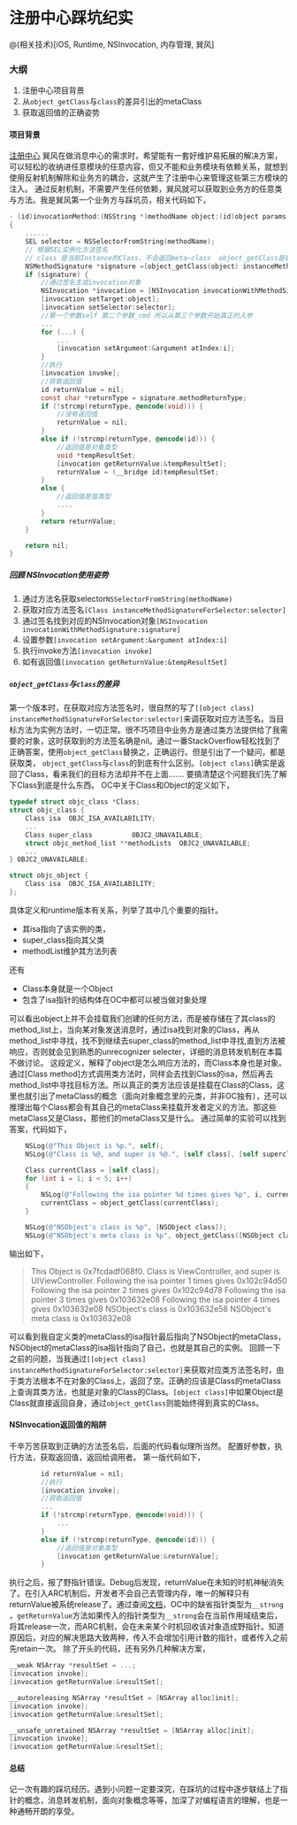 # 注册中心踩坑纪实
@(相关技术)[iOS, Runtime, NSInvocation, 内存管理, 巽风]

### 大纲
1. 注册中心项目背景
2. 从`object_getClass`与`class`的差异引出的metaClass
3. 获取返回值的正确姿势

#### 项目背景
[注册中心]()
巽风在做消息中心的需求时，希望能有一套好维护易拓展的解决方案，可以轻松的收纳进任意模块的任意内容，但又不能和业务模块有依赖关系，就想到使用反射机制解除和业务方的耦合，这就产生了注册中心来管理这些第三方模块的注入。
通过反射机制，不需要产生任何依赖，巽风就可以获取到业务方的任意类与方法。我是巽风第一个业务方与踩坑员，相关代码如下，

```objectivec
- (id)invocationMethod:(NSString *)methodName object:(id)object params:(NSArray *)params
{
    ......
    SEL selector = NSSelectorFromString(methodName);
    // 根据SEL实例化方法签名
    // class 是当前Instance的Class，不会返回meta—class  object_getClass是取这个Class Instance的Class
    NSMethodSignature *signature =[object_getClass(object) instanceMethodSignatureForSelector:selector];
    if (signature) {
        //通过签名生成invocation对象
        NSInvocation *invocation = [NSInvocation invocationWithMethodSignature:signature];
        [invocation setTarget:object];
        [invocation setSelector:selector];
        //第一个参数self 第二个参数_cmd 所以从第三个参数开始真正的入参
        ...
        for (...) {
			...
            [invocation setArgument:&argument atIndex:i];
        }
        //执行
        [invocation invoke];
        //获取返回值
        id returnValue = nil;
        const char *returnType = signature.methodReturnType;
        if (!strcmp(returnType, @encode(void))) {
            //没有返回值
            returnValue = nil;
        }
        else if (!strcmp(returnType, @encode(id))) {
            //返回值是对象类型
            void *tempResultSet;
            [invocation getReturnValue:&tempResultSet];
            returnValue = (__bridge id)tempResultSet;
        }
        else {
            //返回值是值类型
            ....
        }
        return returnValue;
    }

    return nil;
}
```

##### 回顾 NSInvocation使用姿势
1. 通过方法名获取selector`NSSelectorFromString(methodName)`
2. 获取对应方法签名`[Class instanceMethodSignatureForSelector:selector]`
3. 通过签名找到对应的NSInvocation对象`[NSInvocation invocationWithMethodSignature:signature]`
4. 设置参数`[invocation setArgument:&argument atIndex:i]`
5. 执行invoke方法`[invocation invoke]`
6. 如有返回值`[invocation getReturnValue:&tempResultSet]`

##### `object_getClass`与`class`的差异
第一个版本时，在获取对应方法签名时，很自然的写了`[[object class] instanceMethodSignatureForSelector:selector]`来调获取对应方法签名。当目标方法为实例方法时，一切正常。很不巧项目中业务方是通过类方法提供给了我需要的对象，这时获取到的方法签名确是nil。通过一番StackOverflow轻松找到了正确答案，使用`object_getClass`替换之，正确运行。但是引出了一个疑问，都是获取类， `object_getClass`与`class`的到底有什么区别。`[object class]`确实是返回了Class，看来我们的目标方法却并不在上面.......
要搞清楚这个问题我们先了解下Class到底是什么东西。 OC中关于Class和Object的定义如下，

```objectivec
typedef struct objc_class *Class;
struct objc_class {
    Class isa  OBJC_ISA_AVAILABILITY;
	...
    Class super_class          OBJC2_UNAVAILABLE;
    struct objc_method_list **methodLists  OBJC2_UNAVAILABLE;
	...
} OBJC2_UNAVAILABLE;

struct objc_object {
    Class isa  OBJC_ISA_AVAILABILITY;
};
```
具体定义和runtime版本有关系，列举了其中几个重要的指针。
- 其isa指向了该实例的类，
- super_class指向其父类
- methodList维护其方法列表

还有
- Class本身就是一个Object
- 包含了isa指针的结构体在OC中都可以被当做对象处理

可以看出object上并不会挂载我们创建的任何方法，而是被存储在了其class的method_list上，当向某对象发送消息时，通过isa找到对象的Class，再从method_list中寻找，找不到继续去super_class的method_list中寻找,直到方法被响应，否则就会见到熟悉的unrecognizer selecter，详细的消息转发机制在本篇不做讨论。
这段定义，解释了object是怎么响应方法的，而Class本身也是对象。通过[Class method]方式调用类方法时，同样会去找到Class的isa，然后再去method_list中寻找目标方法。所以真正的类方法应该是挂载在Class的Class，这里也就引出了metaClass的概念（面向对象概念里的元类，并非OC独有），还可以推理出每个Class都会有其自己的metaClass来挂载开发者定义的方法。那这些metaClass又是Class，那他们的metaClass又是什么。
通过简单的实验可以找到答案，代码如下，

```objectivec
    NSLog(@"This Object is %p.", self);
    NSLog(@"Class is %@, and super is %@.", [self class], [self superclass]);

    Class currentClass = [self class];
    for (int i = 1; i < 5; i++)
    {
        NSLog(@"Following the isa pointer %d times gives %p", i, currentClass);
        currentClass = object_getClass(currentClass);
    }

    NSLog(@"NSObject's class is %p", [NSObject class]);
    NSLog(@"NSObject's meta class is %p", object_getClass([NSObject class]));
```
输出如下，
>This Object is 0x7fcdadf068f0.
Class is ViewController, and super is UIViewController.
Following the isa pointer 1 times gives 0x102c94d50
Following the isa pointer 2 times gives 0x102c94d78
Following the isa pointer 3 times gives 0x103632e08
Following the isa pointer 4 times gives 0x103632e08
NSObject's class is 0x103632e58
NSObject's meta class is 0x103632e08

可以看到我自定义类的metaClass的isa指针最后指向了NSObject的metaClass，NSObject的metaClass的isa指针指向了自己，也就是其自己的实例。
回顾一下之前的问题，当我通过`[[object class] instanceMethodSignatureForSelector:selector]`来获取对应类方法签名时，由于类方法根本不在对象的Class上，返回了空。正确的应该是Class的metaClass上查询其类方法，也就是对象的Class的Class。`[object class]`中如果Object是Class就直接返回自身，通过`object_getClass`则能始终得到真实的Class。


#### NSInvocation返回值的陷阱
千辛万苦获取到正确的方法签名后，后面的代码看似理所当然。 配置好参数，执行方法，获取返回值，返回给调用者。
第一版代码如下，

```objectivec
		id returnValue = nil;
        //执行
        [invocation invoke];
        //获取返回值
        ...
        if (!strcmp(returnType, @encode(void))) {
            ...
        }
        else if (!strcmp(returnType, @encode(id))) {
            //返回值是对象类型
            [invocation getReturnValue:&returnValue];
        }
```
执行之后，报了野指针错误。Debug后发现，returnValue在未知的时机神秘消失了。在引入ARC机制后，开发者不会自己去管理内存，唯一的解释只有returnValue被系统release了。通过查阅[文档](http://stackoverflow.com/questions/22018272/nsinvocation-returns-value-but-makes-app-crash-with-exc-bad-access)，OC中的缺省指针类型为`__strong` ，`getReturnValue`方法如果传入的指针类型为`__strong`会在当前作用域结束后，将其release一次，而ARC机制，会在未来某个时机回收该对象造成野指针。知道原因后，对应的解决思路大致两种，传入不会增加引用计数的指针，或者传入之前先retain一次。
除了开头的代码，还有另外几种解决方案，

```objectivec
__weak NSArray *resultSet = ...;
[invocation invoke];
[invocation getReturnValue:&resultSet];

__autoreleasing NSArray *resultSet = [NSArray alloc]init];
[invocation invoke];
[invocation getReturnValue:&resultSet];

__unsafe_unretained NSArray *resultSet = [NSArray alloc]init];
[invocation invoke];
[invocation getReturnValue:&resultSet];
```
#### 总结
记一次有趣的踩坑经历。遇到小问题一定要深究，在踩坑的过程中逐步联结上了指针的概念，消息转发机制，面向对象概念等等，加深了对编程语言的理解，也是一种通畅开朗的享受。

